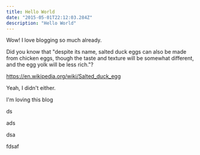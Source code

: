 ```yaml
---
title: Hello World
date: "2015-05-01T22:12:03.284Z"
description: "Hello World"
---
```

<p>
Wow! I love blogging so much already.

Did you know that &quot;despite its name, salted duck eggs can also be made from
chicken eggs, though the taste and texture will be somewhat different, and the
egg yolk will be less rich.&quot;?</p><p>https://en.wikipedia.org/wiki/Salted_duck_egg

Yeah, I didn&#39;t either.</p><p>I&#39;m loving this blog</p><p>ds</p><p>ads</p><p>dsa</p><p>fdsaf</p><p>
</p>
